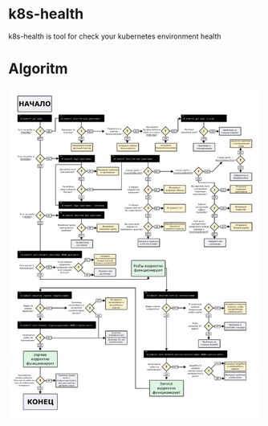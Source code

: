 # k8s-health
k8s-health is tool for check your kubernetes environment health

# Algoritm
![docs\img\Items.png](docs\img\Items.png)